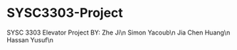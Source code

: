 # SYSC3303-Project
SYSC 3303 Elevator Project
BY:
Zhe Ji\n
Simon Yacoub\n
Jia Chen Huang\n
Hassan Yusuf\n
